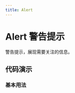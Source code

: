 ```yaml
---
title: Alert
---
```


# Alert 警告提示

警告提示，展现需要关注的信息。

## 代码演示

### 基本用法

<code src="../../src/alert/demo/basic.tsx"></code> <API src="../../src/alert/index.tsx"></API>
